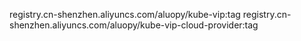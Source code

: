 registry.cn-shenzhen.aliyuncs.com/aluopy/kube-vip:tag
registry.cn-shenzhen.aliyuncs.com/aluopy/kube-vip-cloud-provider:tag
